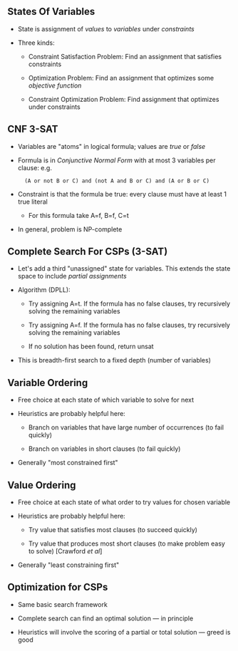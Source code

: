 ## States Of Variables

* State is assignment of *values* to *variables* under *constraints*

* Three kinds:

    * Constraint Satisfaction Problem: Find an assignment
      that satisfies constraints

    * Optimization Problem: Find an assignment that
      optimizes some *objective function*

    * Constraint Optimization Problem: Find assignment that
      optimizes under constraints

## CNF 3-SAT

* Variables are "atoms" in logical formula; values are
  *true* or *false*

* Formula is in *Conjunctive Normal Form* with at most 3
  variables per clause: e.g.

        (A or not B or C) and (not A and B or C) and (A or B or C)

* Constraint is that the formula be true: every clause must
  have at least 1 true literal

     * For this formula take A=f, B=f, C=t

* In general, problem is NP-complete

## Complete Search For CSPs (3-SAT)

* Let's add a third "unassigned" state for variables. This
  extends the state space to include *partial assignments*

* Algorithm (DPLL):

    * Try assigning A=t. If the formula has no
      false clauses, try recursively solving the remaining
      variables

    * Try assigning A=f. If the formula has no false clauses,
      try recursively solving the remaining variables

    * If no solution has been found, return unsat

* This is breadth-first search to a fixed depth (number of
  variables)

## Variable Ordering

* Free choice at each state of which variable to solve for next

* Heuristics are probably helpful here:

    * Branch on variables that have large number of
      occurrences (to fail quickly)

    * Branch on variables in short clauses (to fail quickly)

* Generally "most constrained first"

## Value Ordering

* Free choice at each state of what order to try values for
  chosen variable

* Heuristics are probably helpful here:

  * Try value that satisfies most clauses (to succeed quickly)

  * Try value that produces most short clauses (to make
    problem easy to solve) [Crawford *et al*]

* Generally "least constraining first"

## Optimization for CSPs

* Same basic search framework

* Complete search can find an optimal solution — in principle

* Heuristics will involve the scoring of a partial or total
  solution — greed is good
